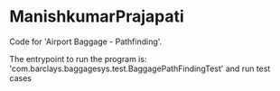 # ManishkumarPrajapati
Code for 'Airport Baggage - Pathfinding'.

The entrypoint to run the program is: 'com.barclays.baggagesys.test.BaggagePathFindingTest' and run test cases
